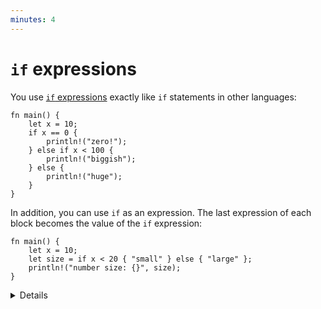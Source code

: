 ```yaml
---
minutes: 4
---
```


# `if` expressions

You use
[`if` expressions](https://doc.rust-lang.org/reference/expressions/if-expr.html#if-expressions)
exactly like `if` statements in other languages:

```rust,editable
fn main() {
    let x = 10;
    if x == 0 {
        println!("zero!");
    } else if x < 100 {
        println!("biggish");
    } else {
        println!("huge");
    }
}
```

In addition, you can use `if` as an expression. The last expression of each
block becomes the value of the `if` expression:

```rust,editable
fn main() {
    let x = 10;
    let size = if x < 20 { "small" } else { "large" };
    println!("number size: {}", size);
}
```

<details>

Because `if` is an expression and must have a particular type, both of its
branch blocks must have the same type. Show what happens if you add `;` after
`"small"` in the second example.

An `if` expression should be used in the same way as the other expressions. For
example, when it is used in a `let` statement, the statement must be terminated
with a `;` as well. Remove the `;` before `println!` to see the compiler error.

</details>
